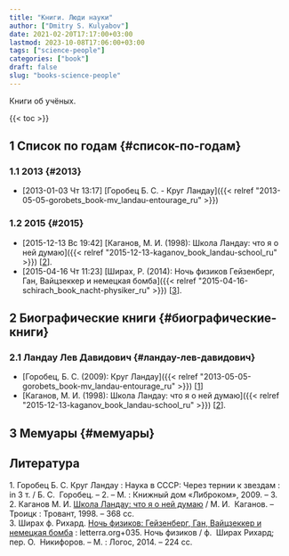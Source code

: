 ```yaml
---
title: "Книги. Люди науки"
author: ["Dmitry S. Kulyabov"]
date: 2021-02-20T17:17:00+03:00
lastmod: 2023-10-08T17:06:00+03:00
tags: ["science-people"]
categories: ["book"]
draft: false
slug: "books-science-people"
---
```


Книги об учёных.

<!--more-->

{{< toc >}}


## <span class="section-num">1</span> Список по годам {#список-по-годам}


### <span class="section-num">1.1</span> 2013 {#2013}

-   <span class="timestamp-wrapper"><span class="timestamp">[2013-01-03 Чт 13:17] </span></span> [Горобец Б. С. - Круг Ландау]({{< relref "2013-05-05-gorobets_book-mv_landau-entourage_ru" >}})


### <span class="section-num">1.2</span> 2015 {#2015}

-   <span class="timestamp-wrapper"><span class="timestamp">[2015-12-13 Вс 19:42] </span></span> [Каганов, М. И. (1998): Школа Ландау: что я о ней думаю]({{< relref "2015-12-13-kaganov_book_landau-school_ru" >}}) [<a href="#citeproc_bib_item_2">2</a>].
-   <span class="timestamp-wrapper"><span class="timestamp">[2015-04-16 Чт 11:23] </span></span> [Ширах, Р. (2014): Ночь физиков Гейзенберг, Ган, Вайцзеккер и немецкая бомба]({{< relref "2015-04-16-schirach_book_nacht-physiker_ru" >}}) [<a href="#citeproc_bib_item_3">3</a>].


## <span class="section-num">2</span> Биографические книги {#биографические-книги}


### <span class="section-num">2.1</span> Ландау Лев Давидович {#ландау-лев-давидович}

-   [Горобец, Б. С. (2009): Круг Ландау]({{< relref "2013-05-05-gorobets_book-mv_landau-entourage_ru" >}}) [<a href="#citeproc_bib_item_1">1</a>]
-   [Каганов, М. И. (1998): Школа Ландау: что я о ней думаю]({{< relref "2015-12-13-kaganov_book_landau-school_ru" >}}) [<a href="#citeproc_bib_item_2">2</a>].


## <span class="section-num">3</span> Мемуары {#мемуары}

## Литература

<div class="csl-bib-body">
  <div class="csl-entry"><a id="citeproc_bib_item_1"></a>1.	Горобец Б. С. Круг Ландау : Наука в СССР: Через тернии к звездам : in 3 т. / Б. С.  Горобец. – 2. – М. : Книжный дом «Либроком», 2009. – 3.</div>
  <div class="csl-entry"><a id="citeproc_bib_item_2"></a>2.	Каганов М. И. <a href="http://libgen.li/ads.php?md5=1e4b5c2b3ab356bd94dae0b1816ed9ca">Школа Ландау: что я о ней думаю</a> / М. И.  Каганов. – Троицк : Тровант, 1998. – 368 сс.</div>
  <div class="csl-entry"><a id="citeproc_bib_item_3"></a>3.	Ширах ф. Рихард. <a href="http://libgen.li/ads.php?md5=b0eb45a4720b6a56c3eb13381c70e017">Ночь физиков: Гейзенберг, Ган, Вайцзеккер и немецкая бомба</a> : letterra.org+035. Ночь физиков / ф.  Ширах Рихард; пер. О.  Никифоров. – М. : Логос, 2014. – 224 сс.</div>
</div>
